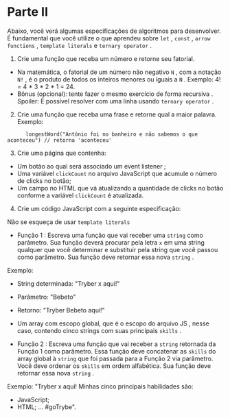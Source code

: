 # Parte II

Abaixo, você verá algumas especificações de algoritmos para desenvolver. É fundamental que você utilize o que aprendeu sobre `let` , `const` , `arrow functions` , `template literals` e `ternary operator` .

1. Crie uma função que receba um número e retorne seu fatorial.
* Na matemática, o fatorial de um número não negativo `N` , com a notação `N!` , é o produto de todos os inteiros menores ou iguais a `N` . Exemplo: 4! = 4 * 3 * 2 * 1 = 24.
* Bônus (opcional): tente fazer o mesmo exercício de forma recursiva . Spoiler: É possível resolver com uma linha usando `ternary operator` .
2. Crie uma função que receba uma frase e retorne qual a maior palavra.
Exemplo:
```
      longestWord("Antônio foi no banheiro e não sabemos o que aconteceu") // retorna 'aconteceu'
```

3. Crie uma página que contenha:
* Um botão ao qual será associado um event listener ;
* Uma variável `clickCount` no arquivo JavaScript que acumule o número de clicks no botão;
* Um campo no HTML que vá atualizando a quantidade de clicks no botão conforme a variável `clickCount` é atualizada.
4. Crie um código JavaScript com a seguinte especificação:

Não se esqueça de usar `template literals`

* Função 1 : Escreva uma função que vai receber uma `string` como parâmetro. Sua função deverá procurar pela letra `x` em uma string qualquer que você determinar e substituir pela string que você passou como parâmetro. Sua função deve retornar essa nova `string` .

Exemplo:

  * String determinada: "Tryber x aqui!"
  * Parâmetro: "Bebeto"
  * Retorno: "Tryber Bebeto aqui!"
  
* Um array com escopo global, que é o escopo do arquivo JS , nesse caso, contendo cinco strings com suas principais `skills` .
* Função 2 : Escreva uma função que vai receber a `string` retornada da Função 1 como parâmetro. Essa função deve concatenar as `skills` do array global à `string` que foi passada para a Função 2 via parâmetro. Você deve ordenar os `skills` em ordem alfabética. Sua função deve retornar essa nova `string` .

Exemplo: "Tryber x aqui! Minhas cinco principais habilidades são:
* JavaScript;
* HTML; ... #goTrybe".